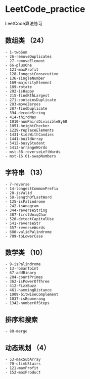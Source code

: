# LeetCode_practice
LeetCode算法练习

## 数组类 （24）
    - 1-twoSum
    - 26-removeDuplicates
    - 27-removeElement
    - 66-plusOne
    - 121-maxProfit
    - 128-longestConsecutive
    - 136-singleNumber
    - 169-majorityElement
    - 189-rotate
    - 202-isHappy
    - 215-findKthLargest
    - 271-containsDuplicate
    - 283-moveZeroes
    - 287-findDuplicate
    - 394-decodeString
    - 414-thirdMax
    - 1010-numPairsDivisibleBy60
    - 1051-heightChecker
    - 1229-replaceElements
    - 1431-kidsWithCandies
    - 1441-buildArray
    - 5412-busyStudent
    - 5413-arrangeWords
    - mst-58-reverseLeftWords
    - mst-16.01-swapNumbers

## 字符串 （13）
    - 7-reverse
    - 14-longestCommonPrefix
    - 20-isValid
    - 58-lengthOfLastWord
    - 125-isPalindrome
    - 242-isAnagram
    - 344-reverseString
    - 387-firstUniqChar
    - 520-detectCapitalUse
    - 541-reverseStr
    - 557-reverseWords
    - 680-validPalindrome
    - 709-toLowerCase
    
## 数学类 （10）
    - 9-isPalindrome
    - 13-romanToInt
    - 67-addBinary
    - 204-countPrimes
    - 362-isPowerOfThree
    - 412-FizzBuzz
    - 461-hammingDistance
    - 1009-bitwiseComplement
    - 1037-isBoomerang
    - 1342-numberOfSteps

## 排序和搜索 
    - 88-merge

## 动态规划 （4）
    - 53-maxSubArray
    - 70-climbStairs
    - 121-maxProfit
    - 152-maxProduct


